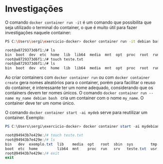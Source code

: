 # Investigações 

O comando ``docker container run -it`` é um comando que possibilita que seja utilizado o terminal do container, o que é muito útil para fazer investigações naquele container:

````bash
PS C:\Users\sergi\exercicio-docker> docker container run -it debian bash 

root@a8729373d6f1:/# ls
bin  boot  dev  etc  home  lib  lib64  media  mnt  opt  proc  root  run  sbin  srv  sys  tmp  usr  var
root@a8729373d6f1:/# touch teste.txt
root@a8729373d6f1:/# ls
bin  boot  dev  etc  home  lib  lib64  media  mnt  opt  proc  root  run  sbin  srv  sys  teste.txt  tmp  usr  var
````

Ao criar containers com ``docker container run`` ou com ``docker container create`` gera nomes aleatórios para o container, porém para facilitar o reuso do container, é interessante ter um nome adequado, considerando que os containers devem ter nomes únicos. O comando ``docker container run --name my_name debian bash `` cria um container com o nome `my_name`. O container deve ter um nome único.

O comando ``docker container start -ai mydeb`` serve para reutilizar um container. Exemplo:

````powershell
PS C:\Users\sergi\exercicio-docker> docker container start -ai mydebian 

root@94943b7e429e:/# touch teste.txt
root@94943b7e429e:/# ls
bin   dev  exemplo.txt  lib    media  opt   root  sbin  sys        tmp  var
boot  etc  home         lib64  mnt    proc  run   srv   teste.txt  usr
root@94943b7e429e:/# exit
exit
````



